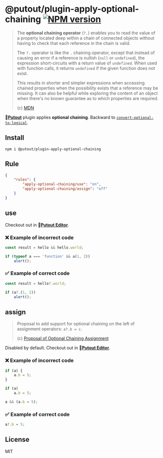 # @putout/plugin-apply-optional-chaining [![NPM version][NPMIMGURL]][NPMURL]

[NPMIMGURL]: https://img.shields.io/npm/v/@putout/plugin-apply-optional-chaining.svg?style=flat&longCache=true
[NPMURL]: https://npmjs.org/package/@putout/plugin-apply-optional-chaining "npm"

> The **optional chaining operator** (`?.`) enables you to read the value of a property located deep within a chain of connected objects without having to check that each reference in the chain is valid.
>
> The `?.` operator is like the `.` chaining operator, except that instead of causing an error if a reference is nullish (`null` or `undefined`), the expression short-circuits with a return value of `undefined`. When used with function calls, it returns `undefined` if the given function does not exist.
>
> This results in shorter and simpler expressions when accessing chained properties when the possibility exists that a reference may be missing. It can also be helpful while exploring the content of an object when there's no known guarantee as to which properties are required.
>
> (c) [MDN](https://developer.mozilla.org/en-US/docs/Web/JavaScript/Reference/Operators/Optional_chaining)

🐊[**Putout**](https://github.com/coderaiser/putout) plugin applies **optional chaining**. Backward to [`convert-optional-to-logical`](https://github.com/coderaiser/putout/tree/master/packages/plugin-convert-optional-to-logical#readme).

## Install

```
npm i @putout/plugin-apply-optional-chaining
```

## Rule

```json
{
    "rules": {
        "apply-optional-chaining/use": "on",
        "apply-optional-chaining/assign": "off"
    }
}
```

## use

Checkout out in 🐊[**Putout Editor**](https://putout.cloudcmd.io/#/gist/d308302b95800920d324b799f1a948e3/99d03cb297d17446885829e8583b3cc7777367c5).

### ❌ Example of incorrect code

```js
const result = hello && hello.world;

if (typeof a === 'function' && a(1, 2))
    alert();
```

### ✅ Example of correct code

```js
const result = hello?.world;

if (a?.(1, 2))
    alert();
```

## assign

> Proposal to add support for optional chaining on the left of assignment operators: `a?.b = c`.
>
> (c) [Proposal of Optional Chaining Assignment](https://github.com/tc39/proposal-optional-chaining-assignment)



Disabled by default. Checkout out in 🐊[**Putout Editor**](https://putout.cloudcmd.io/#/gist/74bde454f909b7f9d13e80da10e12a15/13f536c7f0bbeb73ccdce38ce7b83cc937fc3290).

### ❌ Example of incorrect code

```js
if (a) {
    a.b = 5;
}

if (a)
    a.b = 5;

a && (a.b = 5);
```

### ✅ Example of correct code

```js
a?.b = 5;
```


## License

MIT
